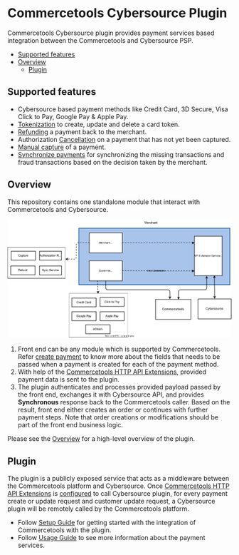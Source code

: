 # Commercetools Cybersource Plugin

Commercetools Cybersource plugin provides payment services based integration between the Commercetools and Cybersource PSP.

- [Supported features](#supported-features)
- [Overview](#overview)
  - [Plugin](#plugin)


## Supported features
- Cybersource based payment methods like Credit Card, 3D Secure, Visa Click to Pay, Google Pay & Apple Pay.
- [Tokenization](./docs/Tokenization.md) to create, update and delete a card token.
- [Refunding](./docs/Refund-a-Payment.md) a payment back to the merchant.
- Authorization [Cancellation](./docs/Reverse-a-Payment.md) on a payment that has not yet been captured.
- [Manual capture](./docs/Capture-a-Payment.md) of a payment.
- [Synchronize payments](./docs/Synchronizing-Payments.md) for synchronizing the missing transactions and fraud transactions based on the decision taken by the merchant.

## Overview
This repository contains one standalone module that interact with Commercetools and Cybersource.
 

![Architecture](./docs/images/High-Level-Architecture.svg)

1. Front end can be any module which is supported by Commercetools. Refer [create payment](./docs/Creating-a-Payment.md) to know more about the fields that needs to be passed when a payment is created for each of the payment method.
2. With help of the [Commercetools HTTP API Extensions](https://docs.commercetools.com/api/projects/api-extensions), provided payment data is sent to the plugin.
3. The plugin authenticates and  processes provided payload passed by the front end, exchanges it with Cybersource API, and provides **Synchronous** response back to the Commercetools caller. Based on the result, front end either creates an order or continues with further payment steps. 
Note that order creations or modifications should be part of the front end business logic.

Please see the [Overview](./docs/Overview.md) for a high-level overview of the plugin.

## Plugin 

The plugin is a publicly exposed service that acts as a middleware between the Commercetools platform and Cybersource. Once [Commercetools HTTP API Extensions](https://docs.commercetools.com/api/projects/api-extensions) is [configured](./docs/API-Extension-Setup.md#a-namerunningscriptarunning-extension-setup-script) to call Cybersource plugin, for every payment create or update request and customer update request, a Cybersource plugin will be remotely called by the Commercetools platform. 

- Follow [Setup Guide](./docs/Setup.md) for getting started with the integration of Commercetools with the plugin.
- Follow [Usage Guide](./docs/Usage.md) to see more information about the payment services.
